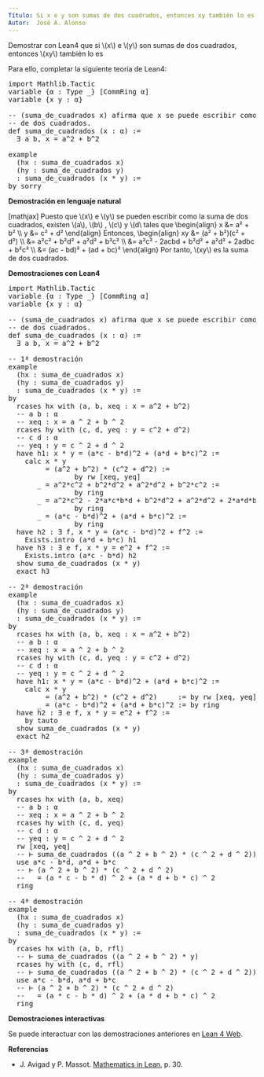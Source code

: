 ```yaml
---
Título: Si x e y son sumas de dos cuadrados, entonces xy también lo es
Autor:  José A. Alonso
---
```


Demostrar con Lean4 que si \\(x\\) e \\(y\\) son sumas de dos cuadrados, entonces \\(xy\\) también lo es

Para ello, completar la siguiente teoría de Lean4:

<pre lang="lean">
import Mathlib.Tactic
variable {α : Type _} [CommRing α]
variable {x y : α}

-- (suma_de_cuadrados x) afirma que x se puede escribir como la suma
-- de dos cuadrados.
def suma_de_cuadrados (x : α) :=
  ∃ a b, x = a^2 + b^2

example
  (hx : suma_de_cuadrados x)
  (hy : suma_de_cuadrados y)
  : suma_de_cuadrados (x * y) :=
by sorry
</pre>
<!--more-->

<b>Demostración en lenguaje natural</b>

[mathjax]
Puesto que \\(x\\) e \\(y\\) se pueden escribir como la suma de dos cuadrados, existen \\(a\\), \\(b\\) , \\(c\\) y \\(d\\ tales que
\\begin{align}
   x &= a² + b² \\\\
   y &= c² + d²
\\end{align}
Entonces,
\\begin{align}
   xy &= (a² + b²)(c² + d²) \\\\
      &= a²c² + b²d² + a²d² + b²c² \\\\
      &= a²c² - 2acbd + b²d² + a²d² + 2adbc + b²c² \\\\
      &= (ac - bd)² + (ad + bc)²
\\end{align}
Por tanto, \\(xy\\) es la suma de dos cuadrados.

<b>Demostraciones con Lean4</b>

<pre lang="lean">
import Mathlib.Tactic
variable {α : Type _} [CommRing α]
variable {x y : α}

-- (suma_de_cuadrados x) afirma que x se puede escribir como la suma
-- de dos cuadrados.
def suma_de_cuadrados (x : α) :=
  ∃ a b, x = a^2 + b^2

-- 1ª demostración
example
  (hx : suma_de_cuadrados x)
  (hy : suma_de_cuadrados y)
  : suma_de_cuadrados (x * y) :=
by
  rcases hx with ⟨a, b, xeq : x = a^2 + b^2⟩
  -- a b : α
  -- xeq : x = a ^ 2 + b ^ 2
  rcases hy with ⟨c, d, yeq : y = c^2 + d^2⟩
  -- c d : α
  -- yeq : y = c ^ 2 + d ^ 2
  have h1: x * y = (a*c - b*d)^2 + (a*d + b*c)^2 :=
    calc x * y
         = (a^2 + b^2) * (c^2 + d^2) :=
                by rw [xeq, yeq]
       _ = a^2*c^2 + b^2*d^2 + a^2*d^2 + b^2*c^2 :=
                by ring
       _ = a^2*c^2 - 2*a*c*b*d + b^2*d^2 + a^2*d^2 + 2*a*d*b*c + b^2*c^2 :=
                by ring
       _ = (a*c - b*d)^2 + (a*d + b*c)^2 :=
                by ring
  have h2 : ∃ f, x * y = (a*c - b*d)^2 + f^2 :=
    Exists.intro (a*d + b*c) h1
  have h3 : ∃ e f, x * y = e^2 + f^2 :=
    Exists.intro (a*c - b*d) h2
  show suma_de_cuadrados (x * y)
  exact h3

-- 2ª demostración
example
  (hx : suma_de_cuadrados x)
  (hy : suma_de_cuadrados y)
  : suma_de_cuadrados (x * y) :=
by
  rcases hx with ⟨a, b, xeq : x = a^2 + b^2⟩
  -- a b : α
  -- xeq : x = a ^ 2 + b ^ 2
  rcases hy with ⟨c, d, yeq : y = c^2 + d^2⟩
  -- c d : α
  -- yeq : y = c ^ 2 + d ^ 2
  have h1: x * y = (a*c - b*d)^2 + (a*d + b*c)^2 :=
    calc x * y
         = (a^2 + b^2) * (c^2 + d^2)     := by rw [xeq, yeq]
       _ = (a*c - b*d)^2 + (a*d + b*c)^2 := by ring
  have h2 : ∃ e f, x * y = e^2 + f^2 :=
    by tauto
  show suma_de_cuadrados (x * y)
  exact h2

-- 3ª demostración
example
  (hx : suma_de_cuadrados x)
  (hy : suma_de_cuadrados y)
  : suma_de_cuadrados (x * y) :=
by
  rcases hx with ⟨a, b, xeq⟩
  -- a b : α
  -- xeq : x = a ^ 2 + b ^ 2
  rcases hy with ⟨c, d, yeq⟩
  -- c d : α
  -- yeq : y = c ^ 2 + d ^ 2
  rw [xeq, yeq]
  -- ⊢ suma_de_cuadrados ((a ^ 2 + b ^ 2) * (c ^ 2 + d ^ 2))
  use a*c - b*d, a*d + b*c
  -- ⊢ (a ^ 2 + b ^ 2) * (c ^ 2 + d ^ 2)
  --   = (a * c - b * d) ^ 2 + (a * d + b * c) ^ 2
  ring

-- 4ª demostración
example
  (hx : suma_de_cuadrados x)
  (hy : suma_de_cuadrados y)
  : suma_de_cuadrados (x * y) :=
by
  rcases hx with ⟨a, b, rfl⟩
  -- ⊢ suma_de_cuadrados ((a ^ 2 + b ^ 2) * y)
  rcases hy with ⟨c, d, rfl⟩
  -- ⊢ suma_de_cuadrados ((a ^ 2 + b ^ 2) * (c ^ 2 + d ^ 2))
  use a*c - b*d, a*d + b*c
  -- ⊢ (a ^ 2 + b ^ 2) * (c ^ 2 + d ^ 2)
  --   = (a * c - b * d) ^ 2 + (a * d + b * c) ^ 2
  ring
</pre>

<b>Demostraciones interactivas</b>

Se puede interactuar con las demostraciones anteriores en <a href="https://live.lean-lang.org/#url=https://raw.githubusercontent.com/jaalonso/Calculemus2/main/src/Producto_de_suma_de_cuadrados.lean" rel="noopener noreferrer" target="_blank">Lean 4 Web</a>.

<b>Referencias</b>

<ul>
<li> J. Avigad y P. Massot. <a href="https://bit.ly/3U4UjBk">Mathematics in Lean</a>, p. 30.</li>
</ul>
